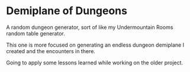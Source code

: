 # Demiplane of Dungeons

A random dungeon generator, sort of like my Undermountain Rooms random table generator.

This one is more focused on generating an endless dungeon demiplane I created and the encounters in there.

Going to apply some lessons learned while working on the older project.
